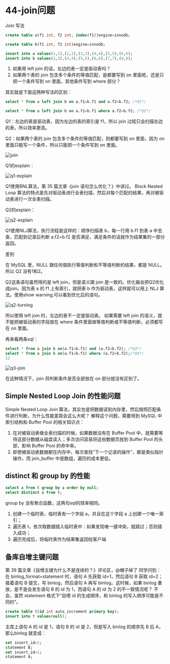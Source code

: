 # 44-join问题

Join 写法

```sql
create table a(f1 int, f2 int, index(f1))engine=innodb;

create table b(f1 int, f2 int)engine=innodb;

insert into a values(1,1),(2,2),(3,3),(4,4),(5,5),(6,6);
insert into b values(3,3),(4,4),(5,5),(6,6),(7,7),(8,8);

```

1. 如果用 left join 的话，左边的表一定是驱动表吗？
2. 如果两个表的 join 包含多个条件的等值匹配，是都要写到 on 里面呢，还是只把一个条件写到 on 里面，其他条件写到 where 部分？

其实就是下面这两种写法的区别：

```sql
select * from a left join b on a.f1=b.f1 and a.f2=b.f2; /*Q1*/

select * from a left join b on a.f1=b.f1 where a.f2=b.f2; /*Q2*/
```

Q1：左边的表是驱动表，因为左边的表的索引是 f1，所以 join 过程只会扫描左边的表，所以效率更高。

Q2：如果两个表的 join 包含多个条件的等值匹配，则都要写到 on 里面，因为 on 里面只能写一个条件，所以只能把一个条件写到 on 里面。

![join](assets/join-1.png)

Q1的explain：

![q1-explain](assets/q1-explain.png)

Q1使用BNL算法，第 35 篇文章《join 语句怎么优化？》中讲过。
Block Nested Loop 算法的特点是先对驱动表进行全表扫描，然后对每个匹配的结果，再对被驱动表进行一次全表扫描。

Q2的explain：

![q2-explain](assets/q2-explain.png)

Q1使用NLJ算法，执行流程是这样的：顺序扫描表 b，每一行用 b.f1 到表 a 中去查，匹配到记录后判断 a.f2=b.f2 是否满足，满足条件的话就作为结果集的一部分返回。

差别

在 MySQL 里，NULL 跟任何值执行等值判断和不等值判断的结果，都是 NULL。所以 Q2 没有1和2。

Q2这条语句虽然用的是 left join，但是语义跟 join 是一致的。优化器会把Q2优化成join。因为表 a 的 f1 上有索引，就把表 b 作为驱动表，这样就可以用上 NLJ 算法。使用show warning;可以看到优化后的语句。

![q2-turning](assets/q2-turning.png)

所以使用 left join 时，左边的表不一定是驱动表。
如果需要 left join 的语义，就不能把被驱动表的字段放在 where 条件里面做等值判断或不等值判断，必须都写在 on 里面。

再来看两条sql：

```sql
select * from a join b on(a.f1=b.f1) and (a.f2=b.f2); /*Q3*/
select * from a join b on(a.f1=b.f1) where (a.f2=b.f2);/*Q4*/
12
```

![q3-join](assets/q3-join.png)

在这种情况下，join 将判断条件是否全部放在 on 部分就没有区别了。

## Simple Nested Loop Join 的性能问题

Simple Nested Loop Join 算法，其实也是把数据读到内存里，然后按照匹配条件进行判断，为什么性能差距会这么大呢？
解释这个问题，需要用到 MySQL 中索引结构和 Buffer Pool 的相关知识点：

1. 在对被驱动表做全表扫描的时候，如果数据没有在 Buffer Pool 中，就需要等待这部分数据从磁盘读入；多次访问容易将这些数据页放到 Buffer Pool 的头部，影响 Buffer Pool 的命中率。
2. 即使被驱动表数据都在内存中，每次查找“下一个记录的操作”，都是类似指针操作。而 join_buffer 中是数组，遍历的成本更低。

## distinct 和 group by 的性能

```sql
select a from t group by a order by null;
select distinct a from t;
```

group by 没有聚合函数，这两句sql的效率相同。

1. 创建一个临时表，临时表有一个字段 a，并且在这个字段 a 上创建一个唯一索引；
2. 遍历表 t，依次取数据插入临时表中：如果发现唯一键冲突，就跳过；否则插入成功；
3. 遍历完成后，将临时表作为结果集返回给客户端

## 备库自增主键问题

第 39 篇文章《自增主键为什么不是连续的？》评论区，@帽子掉了 同学问到：在 binlog_format=statement 时，语句 A 先获取 id=1，然后语句 B 获取 id=2；接着语句 B 提交，写 binlog，然后语句 A 再写 binlog。这时候，如果 binlog 重放，是不是会发生语句 B 的 id 为 1，而语句 A 的 id 为 2 的不一致情况呢？
不会，虽然 statement 格式下“自增 id 的生成顺序，和 binlog 的写入顺序可能是不同的”。

```sql
create table t(id int auto_increment primary key);
insert into t values(null);
```
主库上语句 A 的 id 是 1，语句 B 的 id 是 2，但是写入 binlog 的顺序先 B 后 A，那么binlog 就变成：

```sql
set insert_id=2;
statement B;
set insert_id=1;
statement A;
```
